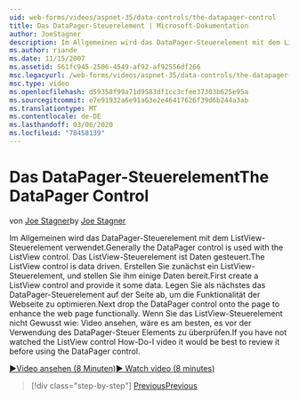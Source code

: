 ```yaml
---
uid: web-forms/videos/aspnet-35/data-controls/the-datapager-control
title: Das DataPager-Steuerelement | Microsoft-Dokumentation
author: JoeStagner
description: Im Allgemeinen wird das DataPager-Steuerelement mit dem ListView-Steuerelement verwendet. Das ListView-Steuerelement ist Daten gesteuert. Erstellen Sie zuerst ein ListView-Steuerelement, und stellen Sie es ein...
ms.author: riande
ms.date: 11/15/2007
ms.assetid: 561fc945-2506-4549-af92-af92556df266
msc.legacyurl: /web-forms/videos/aspnet-35/data-controls/the-datapager-control
msc.type: video
ms.openlocfilehash: d59358f99a71d9583df1cc3cfee37303b625e95a
ms.sourcegitcommit: e7e91932a6e91a63e2e46417626f39d6b244a3ab
ms.translationtype: MT
ms.contentlocale: de-DE
ms.lasthandoff: 03/06/2020
ms.locfileid: "78458139"
---
```

# <a name="the-datapager-control"></a><span data-ttu-id="4313a-105">Das DataPager-Steuerelement</span><span class="sxs-lookup"><span data-stu-id="4313a-105">The DataPager Control</span></span>

<span data-ttu-id="4313a-106">von [Joe Stagner](https://github.com/JoeStagner)</span><span class="sxs-lookup"><span data-stu-id="4313a-106">by [Joe Stagner](https://github.com/JoeStagner)</span></span>

<span data-ttu-id="4313a-107">Im Allgemeinen wird das DataPager-Steuerelement mit dem ListView-Steuerelement verwendet.</span><span class="sxs-lookup"><span data-stu-id="4313a-107">Generally the DataPager control is used with the ListView control.</span></span> <span data-ttu-id="4313a-108">Das ListView-Steuerelement ist Daten gesteuert.</span><span class="sxs-lookup"><span data-stu-id="4313a-108">The ListView control is data driven.</span></span> <span data-ttu-id="4313a-109">Erstellen Sie zunächst ein ListView-Steuerelement, und stellen Sie ihm einige Daten bereit.</span><span class="sxs-lookup"><span data-stu-id="4313a-109">First create a ListView control and provide it some data.</span></span> <span data-ttu-id="4313a-110">Legen Sie als nächstes das DataPager-Steuerelement auf der Seite ab, um die Funktionalität der Webseite zu optimieren.</span><span class="sxs-lookup"><span data-stu-id="4313a-110">Next drop the DataPager control onto the page to enhance the web page functionally.</span></span> <span data-ttu-id="4313a-111">Wenn Sie das ListView-Steuerelement nicht Gewusst wie: Video ansehen, wäre es am besten, es vor der Verwendung des DataPager-Steuer Elements zu überprüfen.</span><span class="sxs-lookup"><span data-stu-id="4313a-111">If you have not watched the ListView control How-Do-I video it would be best to review it before using the DataPager control.</span></span>

[<span data-ttu-id="4313a-112">&#9654;Video ansehen (8 Minuten)</span><span class="sxs-lookup"><span data-stu-id="4313a-112">&#9654; Watch video (8 minutes)</span></span>](https://channel9.msdn.com/Blogs/ASP-NET-Site-Videos/the-datapager-control)

> [!div class="step-by-step"]
> [<span data-ttu-id="4313a-113">Previous</span><span class="sxs-lookup"><span data-stu-id="4313a-113">Previous</span></span>](the-listview-control.md)
